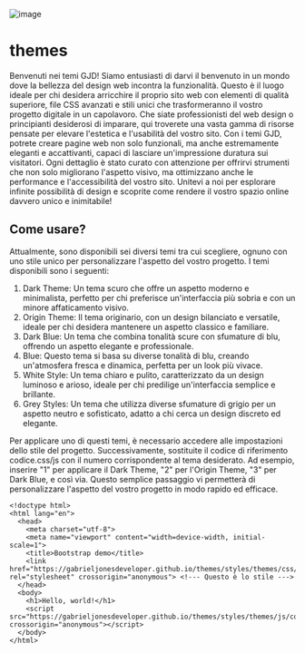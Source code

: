 ![image](https://github.com/user-attachments/assets/aaeb0acd-7a9a-4f11-be93-7bf73e74ef6f)
# themes

Benvenuti nei temi GJD! Siamo entusiasti di darvi il benvenuto in un mondo dove la bellezza del design web incontra la funzionalità. Questo è il luogo ideale per chi desidera arricchire il proprio sito web con elementi di qualità superiore, file CSS avanzati e stili unici che trasformeranno il vostro progetto digitale in un capolavoro. Che siate professionisti del web design o principianti desiderosi di imparare, qui troverete una vasta gamma di risorse pensate per elevare l'estetica e l'usabilità del vostro sito. Con i temi GJD, potrete creare pagine web non solo funzionali, ma anche estremamente eleganti e accattivanti, capaci di lasciare un'impressione duratura sui visitatori. Ogni dettaglio è stato curato con attenzione per offrirvi strumenti che non solo migliorano l'aspetto visivo, ma ottimizzano anche le performance e l'accessibilità del vostro sito. Unitevi a noi per esplorare infinite possibilità di design e scoprite come rendere il vostro spazio online davvero unico e inimitabile!

## Come usare?

Attualmente, sono disponibili sei diversi temi tra cui scegliere, ognuno con uno stile unico per personalizzare l'aspetto del vostro progetto. I temi disponibili sono i seguenti:

1. Dark Theme: Un tema scuro che offre un aspetto moderno e minimalista, perfetto per chi preferisce un'interfaccia più sobria e con un minore affaticamento visivo.
2. Origin Theme: Il tema originario, con un design bilanciato e versatile, ideale per chi desidera mantenere un aspetto classico e familiare.
3. Dark Blue: Un tema che combina tonalità scure con sfumature di blu, offrendo un aspetto elegante e professionale.
4. Blue: Questo tema si basa su diverse tonalità di blu, creando un'atmosfera fresca e dinamica, perfetta per un look più vivace.
5. White Style: Un tema chiaro e pulito, caratterizzato da un design luminoso e arioso, ideale per chi predilige un'interfaccia semplice e brillante.
6. Grey Styles: Un tema che utilizza diverse sfumature di grigio per un aspetto neutro e sofisticato, adatto a chi cerca un design discreto ed elegante.

Per applicare uno di questi temi, è necessario accedere alle impostazioni dello stile del progetto. Successivamente, sostituite il codice di riferimento codice.css/js con il numero corrispondente al tema desiderato. Ad esempio, inserire "1" per applicare il
Dark Theme, "2" per l'Origin Theme, "3" per Dark Blue, e così via. Questo semplice passaggio vi permetterà di personalizzare l'aspetto del vostro progetto in modo rapido ed efficace.
```
<!doctype html>
<html lang="en">
  <head>
    <meta charset="utf-8">
    <meta name="viewport" content="width=device-width, initial-scale=1">
    <title>Bootstrap demo</title>
    <link href="https://gabrieljonesdeveloper.github.io/themes/styles/themes/css/codice.css" rel="stylesheet" crossorigin="anonymous"> <!--- Questo è lo stile --->
  </head>
  <body>
    <h1>Hello, world!</h1>
    <script src="https://gabrieljonesdeveloper.github.io/themes/styles/themes/js/codice.js" crossorigin="anonymous"></script>
  </body>
</html>
```
